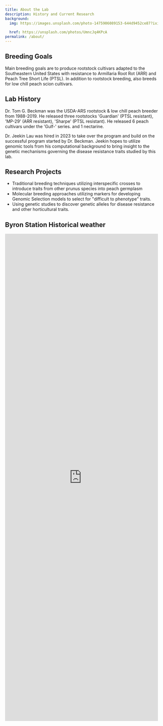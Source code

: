 ```yaml
---
title: About the Lab
description: History and Current Research
background:
  img: https://images.unsplash.com/photo-1475906089153-644d9452ce87?ixid=MnwxMjA3fDB8MHxwaG90by1wYWdlfHx8fGVufDB8fHx8&auto=format&fit=crop&w=1200&q=80
  
  href: https://unsplash.com/photos/UmncJq4KPcA
permalink: /about/
---
```

<!-- Google tag (gtag.js) -->
<script async src="https://www.googletagmanager.com/gtag/js?id=G-5BVF33Z2MC"></script>
<script>
  window.dataLayer = window.dataLayer || [];
  function gtag(){dataLayer.push(arguments);}
  gtag('js', new Date());

  gtag('config', 'G-5BVF33Z2MC');
</script>

## Breeding Goals
Main breeding goals are to produce rootstock cultivars adapted to the Southeastern United States with resistance to Armillaria Root Rot (ARR) and Peach Tree Short Life (PTSL). In addition to rootstock breeding, also breeds for low chill peach scion cultivars.

## Lab History
Dr. Tom G. Beckman was the USDA-ARS rootstock & low chill peach breeder from 1988-2019.
He released three rootstocks 'Guardian' (PTSL resistant), 'MP-29' (ARR resistant), 'Sharpe' (PTSL resistant). He released 6 peach cultivars under the 'Gulf-' series. and 1 nectarine.  

Dr. Jeekin Lau was hired in 2023 to take over the program and build on the successful program started by Dr. Beckman. Jeekin hopes to utilize genomic tools from his computational background to bring insight to the genetic mechanisms governing the disease resistance traits studied by this lab.

## Research Projects

- Traditional breeding techniques utilizing interspecific crosses to introduce traits from other prunus species into peach germplasm
- Molecular breeding approaches utilizing markers for developing Genomic Selection models to select for "difficult to phenotype" traits.
- Using genetic studies to discover genetic alleles for disease resistance and other horticultural traits.

## Byron Station Historical weather

<p>
<iframe src="https://jeekinlau.github.io/byron_rainfall/" width="100%" height="1600px" frameborder="0" style="border:0; display:block;"></iframe>       
</p>